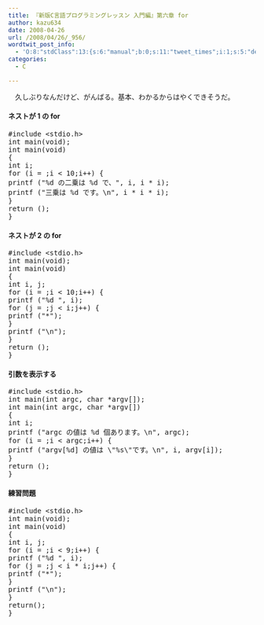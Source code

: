 ```yaml
---
title: 『新版C言語プログラミングレッスン 入門編』第六章 for
author: kazu634
date: 2008-04-26
url: /2008/04/26/_956/
wordtwit_post_info:
  - 'O:8:"stdClass":13:{s:6:"manual";b:0;s:11:"tweet_times";i:1;s:5:"delay";i:0;s:7:"enabled";i:1;s:10:"separation";s:2:"60";s:7:"version";s:3:"3.7";s:14:"tweet_template";b:0;s:6:"status";i:2;s:6:"result";a:0:{}s:13:"tweet_counter";i:2;s:13:"tweet_log_ids";a:1:{i:0;i:3943;}s:9:"hash_tags";a:0:{}s:8:"accounts";a:1:{i:0;s:7:"kazu634";}}'
categories:
  - C

---
```

<div class="section">
<p>
    　久しぶりなんだけど、がんばる。基本、わかるからはやくできそうだ。
</p>
  
<h4>
    ネストが 1 の for
</h4>
  
<pre class="syntax-highlight">
<span class="synPreProc">#include </span><span class="synConstant">&#60;stdio.h&#62;</span>
<span class="synType">int</span> main(<span class="synType">void</span>);
<span class="synType">int</span> main(<span class="synType">void</span>)
{
<span class="synType">int</span> i;
<span class="synStatement">for</span> (i = <span class="synConstant"></span>;i &#60; <span class="synConstant">10</span>;i++) {
printf (<span class="synConstant">&#34;</span><span class="synSpecial">%d</span><span class="synConstant"> の二乗は </span><span class="synSpecial">%d</span><span class="synConstant"> で、&#34;</span>, i, i * i);
printf (<span class="synConstant">&#34;三乗は </span><span class="synSpecial">%d</span><span class="synConstant"> です。</span><span class="synSpecial">\n</span><span class="synConstant">&#34;</span>, i * i * i);
}
<span class="synStatement">return</span> (<span class="synConstant"></span>);
}
</pre>
  
<h4>
    ネストが 2 の for
</h4>
  
<pre class="syntax-highlight">
<span class="synPreProc">#include </span><span class="synConstant">&#60;stdio.h&#62;</span>
<span class="synType">int</span> main(<span class="synType">void</span>);
<span class="synType">int</span> main(<span class="synType">void</span>)
{
<span class="synType">int</span> i, j;
<span class="synStatement">for</span> (i = <span class="synConstant"></span>;i &#60; <span class="synConstant">10</span>;i++) {
printf (<span class="synConstant">&#34;</span><span class="synSpecial">%d</span><span class="synConstant"> &#34;</span>, i);
<span class="synStatement">for</span> (j = <span class="synConstant"></span>;j &#60; i;j++) {
printf (<span class="synConstant">&#34;*&#34;</span>);
}
printf (<span class="synConstant">&#34;</span><span class="synSpecial">\n</span><span class="synConstant">&#34;</span>);
}
<span class="synStatement">return</span> (<span class="synConstant"></span>);
}
</pre>
  
<h4>
    引数を表示する
</h4>
  
<pre class="syntax-highlight">
<span class="synPreProc">#include </span><span class="synConstant">&#60;stdio.h&#62;</span>
<span class="synType">int</span> main(<span class="synType">int</span> argc, <span class="synType">char</span> *argv[]);
<span class="synType">int</span> main(<span class="synType">int</span> argc, <span class="synType">char</span> *argv[])
{
<span class="synType">int</span> i;
printf (<span class="synConstant">&#34;argc の値は </span><span class="synSpecial">%d</span><span class="synConstant"> 個あります。</span><span class="synSpecial">\n</span><span class="synConstant">&#34;</span>, argc);
<span class="synStatement">for</span> (i = <span class="synConstant"></span>;i &#60; argc;i++) {
printf (<span class="synConstant">&#34;argv[</span><span class="synSpecial">%d</span><span class="synConstant">] の値は </span><span class="synSpecial">\&#34;%s\&#34;</span><span class="synConstant">です。</span><span class="synSpecial">\n</span><span class="synConstant">&#34;</span>, i, argv[i]);
}
<span class="synStatement">return</span> (<span class="synConstant"></span>);
}
</pre>
  
<h4>
    練習問題
</h4>
  
<pre class="syntax-highlight">
<span class="synPreProc">#include </span><span class="synConstant">&#60;stdio.h&#62;</span>
<span class="synType">int</span> main(<span class="synType">void</span>);
<span class="synType">int</span> main(<span class="synType">void</span>)
{
<span class="synType">int</span> i, j;
<span class="synStatement">for</span> (i = <span class="synConstant"></span>;i &#60; <span class="synConstant">9</span>;i++) {
printf (<span class="synConstant">&#34;</span><span class="synSpecial">%d</span><span class="synConstant"> &#34;</span>, i);
<span class="synStatement">for</span> (j = <span class="synConstant"></span>;j &#60; i * i;j++) {
printf (<span class="synConstant">&#34;*&#34;</span>);
}
printf (<span class="synConstant">&#34;</span><span class="synSpecial">\n</span><span class="synConstant">&#34;</span>);
}
<span class="synStatement">return</span>(<span class="synConstant"></span>);
}
</pre>
</div>